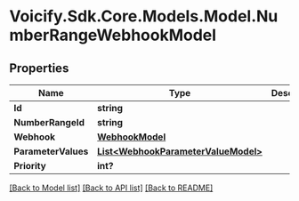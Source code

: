 # Voicify.Sdk.Core.Models.Model.NumberRangeWebhookModel
## Properties

Name | Type | Description | Notes
------------ | ------------- | ------------- | -------------
**Id** | **string** |  | [optional] 
**NumberRangeId** | **string** |  | [optional] 
**Webhook** | [**WebhookModel**](WebhookModel.md) |  | [optional] 
**ParameterValues** | [**List&lt;WebhookParameterValueModel&gt;**](WebhookParameterValueModel.md) |  | [optional] 
**Priority** | **int?** |  | [optional] 

[[Back to Model list]](../README.md#documentation-for-models) [[Back to API list]](../README.md#documentation-for-api-endpoints) [[Back to README]](../README.md)

